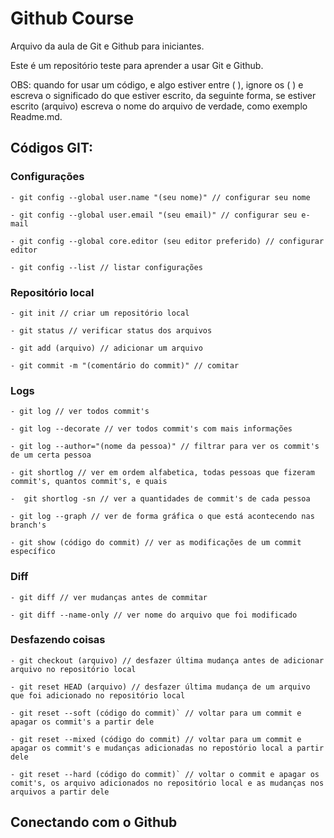 # Github Course

Arquivo da aula de Git e Github para iniciantes.

Este é um repositório teste para aprender a usar Git e Github.

OBS: quando for usar um código, e algo estiver entre ( ), ignore os ( ) e escreva o significado do que estiver escrito, da seguinte forma, se estiver escrito (arquivo) escreva o nome do arquivo de verdade, como exemplo Readme.md.

## Códigos GIT:

### Configurações
    - git config --global user.name "(seu nome)" // configurar seu nome

    - git config --global user.email "(seu email)" // configurar seu e-mail

    - git config --global core.editor (seu editor preferido) // configurar editor

    - git config --list // listar configurações

### Repositório local

    - git init // criar um repositório local 

    - git status // verificar status dos arquivos 

    - git add (arquivo) // adicionar um arquivo 

    - git commit -m "(comentário do commit)" // comitar 

### Logs

    - git log // ver todos commit's

    - git log --decorate // ver todos commit's com mais informações

    - git log --author="(nome da pessoa)" // filtrar para ver os commit's de um certa pessoa

    - git shortlog // ver em ordem alfabetica, todas pessoas que fizeram commit's, quantos commit's, e quais 

    -  git shortlog -sn // ver a quantidades de commit's de cada pessoa

    - git log --graph // ver de forma gráfica o que está acontecendo nas branch's

    - git show (código do commit) // ver as modificações de um commit específico

### Diff

    - git diff // ver mudanças antes de commitar 

    - git diff --name-only // ver nome do arquivo que foi modificado 

### Desfazendo coisas

    - git checkout (arquivo) // desfazer última mudança antes de adicionar arquivo no repositório local

    - git reset HEAD (arquivo) // desfazer última mudança de um arquivo que foi adicionado no repositório local

    - git reset --soft (código do commit)` // voltar para um commit e apagar os commit's a partir dele 
    
    - git reset --mixed (código do commit) // voltar para um commit e apagar os commit's e mudanças adicionadas no repostório local a partir dele
    
    - git reset --hard (código do commit)` // voltar o commit e apagar os comit's, os arquivo adicionados no repositório local e as mudanças nos arquivos a partir dele

## Conectando com o Github